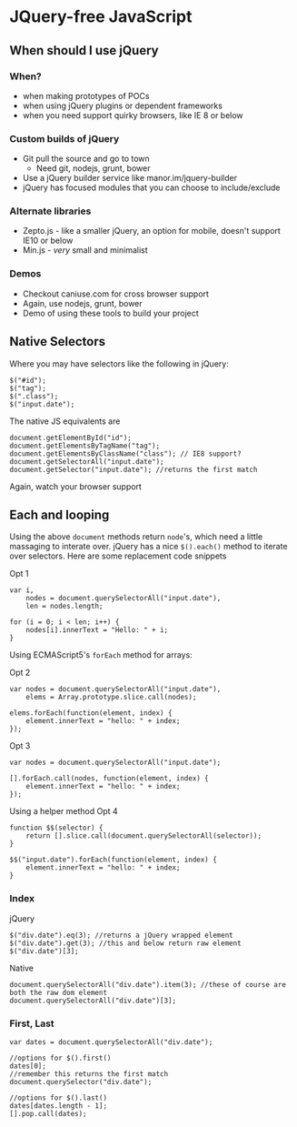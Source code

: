 JQuery-free JavaScript
======================

## When should I use jQuery ##

### When? ###
- when making prototypes of POCs
- when using jQuery plugins or dependent frameworks
- when you need support quirky browsers, like IE 8 or below

### Custom builds of jQuery ###
- Git pull the source and go to town
	+ Need git, nodejs, grunt, bower
- Use a jQuery builder service like manor.im/jquery-builder
- jQuery has focused modules that you can choose to include/exclude

### Alternate libraries ###
- Zepto.js - like a smaller jQuery, an option for mobile, doesn't support IE10 or below
- Min.js - *very* small and minimalist

### Demos ###
- Checkout caniuse.com for cross browser support
- Again, use nodejs, grunt, bower
- Demo of using these tools to build your project


## Native Selectors ##

Where you may have selectors like the following in jQuery:

```
$("#id");
$("tag");
$(".class");
$("input.date");
```

The native JS equivalents are

```
document.getElementById("id");
document.getElementsByTagName("tag");
document.getElementsByClassName("class"); // IE8 support?
document.getSelectorAll("input.date");
document.getSelector("input.date"); //returns the first match
```
Again, watch your browser support

## Each and looping ##

Using the above `document` methods return `node`'s, which need a little massaging to interate over. jQuery has a nice `$().each()` method to iterate over selectors. Here are some replacement code snippets

Opt 1
```
var i,
	nodes = document.querySelectorAll("input.date"),
	len = nodes.length;

for (i = 0; i < len; i++) {
	nodes[i].innerText = "Hello: " + i;
}
```
Using ECMAScript5's `forEach` method for arrays:

Opt 2
```
var nodes = document.querySelectorAll("input.date"),
	elems = Array.prototype.slice.call(nodes);

elems.forEach(function(element, index) {
	element.innerText = "hello: " + index;
});
```

Opt 3
```
var nodes = document.querySelectorAll("input.date");

[].forEach.call(nodes, function(element, index) {
	element.innerText = "hello: " + index;
});
```
Using a helper method
Opt 4
```
function $$(selector) {
	return [].slice.call(document.querySelectorAll(selector));
}

$$("input.date").forEach(function(element, index) {
	element.innerText = "hello: " + index;
}
```

### Index ###
jQuery
```
$("div.date").eq(3); //returns a jQuery wrapped element
$("div.date").get(3); //this and below return raw element
$("div.date")[3];
```

Native
```
document.querySelectorAll("div.date").item(3); //these of course are both the raw dom element
document.querySelectorAll("div.date")[3];
```

### First, Last ###

```
var dates = document.querySelectorAll("div.date");

//options for $().first()
dates[0];
//remember this returns the first match
document.querySelector("div.date");

//options for $().last()
dates[dates.length - 1];
[].pop.call(dates);
```
